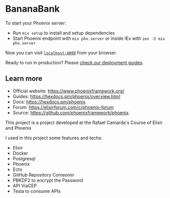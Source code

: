 # BananaBank

To start your Phoenix server:

  * Run `mix setup` to install and setup dependencies
  * Start Phoenix endpoint with `mix phx.server` or inside IEx with `iex -S mix phx.server`

Now you can visit [`localhost:4000`](http://localhost:4000) from your browser.

Ready to run in production? Please [check our deployment guides](https://hexdocs.pm/phoenix/deployment.html).

## Learn more

  * Official website: https://www.phoenixframework.org/
  * Guides: https://hexdocs.pm/phoenix/overview.html
  * Docs: https://hexdocs.pm/phoenix
  * Forum: https://elixirforum.com/c/phoenix-forum
  * Source: https://github.com/phoenixframework/phoenix

This project is a project developed at the Rafael Camarda's Course of Elixir and Phoenix

I used in this project some features and techs:
 - Elixir
 - Docker
 - Postgresql
 - Phoenix
 - Ecto
 - GitHub Repository Comeonin
 - PBKDF2 to encrypt the Password
 - API ViaCEP
 - Tesla to consume APIs
